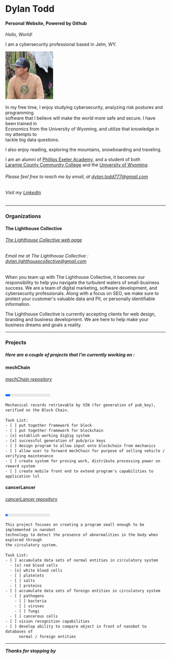 # Dylan Todd
#### Personal Website, Powered by Github 

_Hello, World!_

I am a cybersecurity professional based in Jelm, WY.

<img src="/images/profilephoto.jpg" alt="profilePhoto"
        title="Picture of me" width="150" height="150" />

In my free time, I enjoy studying cybersecurity, analyzing risk postures and programming   
software that I believe will make the world more safe and secure. I have been trained in   
Economics from the University of Wyoming, and utilize that knowledge in my attempts to   
tackle big data questions.

I also enjoy reading, exploring the mountains, snowboarding and traveling.

I am an alumni of [Phillips Exeter Academy](https://www.exeter.edu/), and a student of both  
[Laramie County Community College](https://www.lccc.wy.edu/) and the [University of Wyoming](http://www.uwyo.edu/).

###### Please feel free to reach me by email, at <dylan.todd777@gmail.com>

###### Visit my [LinkedIn](https://www.linkedin.com/in/dylan-todd/)

-----

### Organizations

#### The Lighthouse Collective
###### [The Lighthouse Collective web page](https://lighthousecollective.github.io/)
###### Email me at The Lighthouse Collective : <dylan.lighthousecollective@gmail.com>

When you team up with The Lighthouse Collective, it becomes our responsibility to help you navigate the turbulent waters of small-business success. We are a team of digital marketing, software development, and cybersecurity professionals. Along with a focus on SEO, we make sure to protect your customer's valuable data and PII, or personally identifiable information.

The Lighthouse Collective is currently accepting clients for web design, branding and business development. We are here to help make your business dreams and goals a reality. 

-----

### Projects 

##### Here are a couple of projects that I'm currently working on : 

#### mechChain
###### [mechChain repository](https://github.com/dylantodd/mechChain)

 <progress value="11" max="100"></progress> 

    Mechanical records retrievable by VIN (for generation of pub_key),  
    verified on the Block Chain. 
    
    Task List: 
    - [ ] put together framework for block
    - [ ] put together framework for blockchain
    - [x] establish working digSig system
    - [x] successful generation of pub/priv keys
    - [ ] design program to allow input onto blockchain from mechanics 
    - [ ] allow user to forward mechChain for purpose of selling vehicle / verifying maintenance 
    - [ ] create system for proving work, distribute processing power on reward system
    - [ ] create mobile front end to extend program's capabilities to application lvl

#### cancerLancer
###### [cancerLancer repository](https://github.com/dylantodd/cancerLancer)

 <progress value="5" max="100"></progress> 

    This project focuses on creating a program small enough to be implemented in nanobot   
    technology to detect the presence of abnormalities in the body when explored through   
    the circulatory system.

    Task List: 
    - [ ] accumulate data sets of normal entities in circulatory system
      - [x] red blood cells
      - [x] white blood cells
      - [ ] platelets
      - [ ] salts
      - [ ] proteins 
    - [ ] accumulate data sets of foreign entities in circulatory system 
      - [ ] pathogens
        - [ ] bacteria
        - [ ] viruses
        - [ ] fungi
      - [ ] cancerous cells
    - [ ] vision recognition capabilities 
    - [ ] develop ability to compare object in front of nanobot to databases of   
          normal / foreign entities

-----

***Thanks for stopping by***
